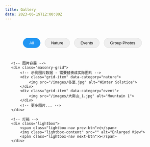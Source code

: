```yaml
---
title: Gallery
date: 2023-06-19T12:00:00Z
---
```


<style>
/* 基础样式 */
.gallery-container {
    max-width: 1200px;
    margin: 0 auto;
    padding: 40px 20px;
}

/* 分类筛选 */
.gallery-filter {
    text-align: center;
    margin-bottom: 30px;
}

.filter-btn {
    display: inline-block;
    padding: 8px 20px;
    margin: 0 5px 10px;
    border: 1px solid #ddd;
    border-radius: 20px;
    cursor: pointer;
    transition: all 0.3s;
}

.filter-btn.active {
    background: #2196F3;
    color: white;
    border-color: #2196F3;
}

/* 瀑布流布局 */
.masonry-grid {
    column-count: 4;
    column-gap: 15px;
}

.grid-item {
    break-inside: avoid;
    margin-bottom: 15px;
    position: relative;
    cursor: pointer;
    transition: transform 0.3s;
}

.grid-item img {
    width: 100%;
    height: auto;
    border-radius: 8px;
    box-shadow: 0 4px 12px rgba(0,0,0,0.1);
}

/* 灯箱样式 */
.lightbox {
    display: none;
    position: fixed;
    top: 0;
    left: 0;
    width: 100%;
    height: 100%;
    background: rgba(0,0,0,0.9);
    z-index: 1000;
}

.lightbox-content {
    position: absolute;
    top: 50%;
    left: 50%;
    transform: translate(-50%, -50%);
    max-width: 90%;
    max-height: 90%;
}

.lightbox-nav {
    position: absolute;
    top: 50%;
    transform: translateY(-50%);
    color: white;
    font-size: 40px;
    cursor: pointer;
    padding: 20px;
    user-select: none;
}

.prev-btn { left: 20px; }
.next-btn { right: 20px; }

/* 响应式布局 */
@media (max-width: 992px) {
    .masonry-grid { column-count: 3; }
}

@media (max-width: 768px) {
    .masonry-grid { column-count: 2; }
}

@media (max-width: 480px) {
    .masonry-grid { column-count: 1; }
    .filter-btn { padding: 6px 15px; }
}
</style>

<div class="gallery-container">
    <!-- 分类筛选 -->
    <div class="gallery-filter">
        <button class="filter-btn active" data-filter="all">All</button>
        <button class="filter-btn" data-filter="nature">Nature</button>
        <button class="filter-btn" data-filter="event">Events</button>
        <button class="filter-btn" data-filter="group">Group Photos</button>
    </div>

    <!-- 图片容器 -->
    <div class="masonry-grid">
        <!-- 示例图片数据 - 需要替换成实际图片 -->
        <div class="grid-item" data-category="nature">
            <img src="/images/冬至.jpg" alt="Winter Solstice">
        </div>
        <div class="grid-item" data-category="event">
            <img src="/images/大南山_1.jpg" alt="Mountain 1">
        </div>
        <!-- 更多图片... -->
    </div>

    <!-- 灯箱 -->
    <div class="lightbox">
        <span class="lightbox-nav prev-btn">❮</span>
        <img class="lightbox-content" src="" alt="Enlarged View">
        <span class="lightbox-nav next-btn">❯</span>
    </div>
</div>

<script>
// 图片数据配置
const galleryData = [
    { src: '/images/冬至.jpg', category: 'nature', title: 'Winter Solstice' },
    { src: '/images/大南山_1.jpg', category: 'event', title: 'Mountain 1' },
    // 添加更多图片...
];

// 初始化画廊
function initGallery() {
    const grid = document.querySelector('.masonry-grid');
    
    // 动态生成图片元素
    grid.innerHTML = galleryData.map(item => `
        <div class="grid-item" data-category="${item.category}">
            <img src="${item.src}" alt="${item.title}">
        </div>
    `).join('');

    // 绑定事件
    initFilters();
    initLightbox();
}

// 分类筛选功能
function initFilters() {
    const filterBtns = document.querySelectorAll('.filter-btn');
    
    filterBtns.forEach(btn => {
        btn.addEventListener('click', () => {
            // 更新激活状态
            filterBtns.forEach(b => b.classList.remove('active'));
            btn.classList.add('active');
            
            // 筛选图片
            const filter = btn.dataset.filter;
            document.querySelectorAll('.grid-item').forEach(item => {
                const show = filter === 'all' || item.dataset.category === filter;
                item.style.display = show ? 'block' : 'none';
            });
        });
    });
}

// 灯箱功能
function initLightbox() {
    const lightbox = document.querySelector('.lightbox');
    const lightboxImg = lightbox.querySelector('img');
    const items = Array.from(document.querySelectorAll('.grid-item'));
    let currentIndex = 0;

    // 打开灯箱
    document.querySelectorAll('.grid-item').forEach((item, index) => {
        item.addEventListener('click', () => {
            currentIndex = index;
            updateLightbox();
            lightbox.style.display = 'block';
        });
    });

    // 导航功能
    document.querySelector('.prev-btn').addEventListener('click', () => {
        currentIndex = (currentIndex - 1 + items.length) % items.length;
        updateLightbox();
    });

    document.querySelector('.next-btn').addEventListener('click', () => {
        currentIndex = (currentIndex + 1) % items.length;
        updateLightbox();
    });

    // 关闭灯箱
    lightbox.addEventListener('click', (e) => {
        if(e.target === lightbox) lightbox.style.display = 'none';
    });

    // 键盘控制
    document.addEventListener('keydown', (e) => {
        if(lightbox.style.display === 'block') {
            if(e.key === 'Escape') lightbox.style.display = 'none';
            if(e.key === 'ArrowLeft') prevImage();
            if(e.key === 'ArrowRight') nextImage();
        }
    });

    function updateLightbox() {
        const activeItems = [...document.querySelectorAll('.grid-item:not([style*="none"])')];
        const src = activeItems[currentIndex].querySelector('img').src;
        lightboxImg.src = src;
    }
}

// 初始化
document.addEventListener('DOMContentLoaded', initGallery);
</script>
